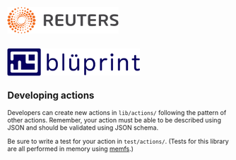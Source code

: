 ![Reuters](./badge.svg)

<br />
<img src="logo.svg" width="300" alt="bluprint logo" />
<br />

## Developing actions

Developers can create new actions in `lib/actions/` following the pattern of other actions. Remember, your action must be able to be described using JSON and should be validated using JSON schema.

Be sure to write a test for your action in `test/actions/`. (Tests for this library are all performed in memory using [memfs](https://www.npmjs.com/package/memfs).)
